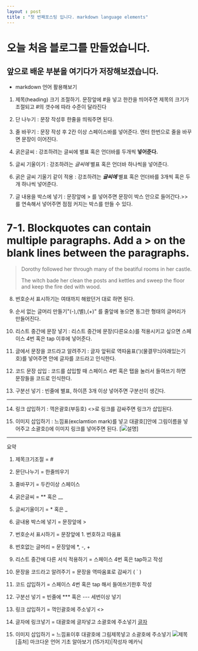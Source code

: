```yaml
---
layout : post
title : "첫 번째포스팅 입니다. markdown language elements"
---
```


# 오늘 처음 블로그를 만들었습니다.



## 앞으로 배운 부분을 여기다가 **저장해보겠습니다**.

- markdown 언어 활용해보기

1. 제목(heading) 크기 조절하기. 문장앞에 #을 넣고 한칸을 띄어주면 제목의 크기가 조절되고 #의 갯수에 따라 수준이 달라진다

2. 단 나누기 : 문장 작성후 한줄을 띄워주면 된다.

3. 줄 바꾸기 : 문장 작성 후 2칸 이상 스페이스바를 넣어준다. 엔터 한번으로 줄을 바꾸면 문장이 이어진다.

4. 굵은글씨 : 강조하려는 글씨에 별표 혹은 언더바를 두개씩 **넣어준다.**

5. 글씨 기울이기 : 강조하려는 *글씨에* 별표 혹은 언더바 하나씩을 넣어준다.

6. 굵은 글씨 기울기 같이 적용 : 강조하려는 ***글씨에*** 별표 혹은 언더바를 3개씩 혹은 두개 하나씩 넣어준다.

7. 글 내용을 박스에 넣기 : 문장앞에 > 를 넣어주면 문장이 박스 안으로 들어간다.>>를 연속해서 넣어주면 점점 커지는 박스를 만들 수 있다.
# 7-1. Blockquotes can contain multiple paragraphs. Add a > on the blank lines between the paragraphs.
>Dorothy followed her through many of the beatiful rooms in her castle.
>
>The witch bade her clean the posts and kettles and sweep the floor and keep the fire ded with wood.

8. 번호순서 표시하기는 여태까지 해왔던거 대로 하면 된다.

9. 순서 없는 글머리 만들기"(-),(별),(+)" 를 줄앞에 놓으면 동그란 형태의 글머리가 만들어진다.  

10. 리스트 중간에 문장 넣기 : 리스트 중간에 문장(다른요소)를 적용시키고 싶으면 스페이스 4번 혹은 tap 이후에 넣어준다.  

11. 글에서 문장을 코드라고 알려주기 : 글자 앞뒤로 역따움표(')(물결무늬아래있는기호)를 넣어주면 안에 글자를 코드라고 인식한다.

12. 코드 문장 삽입 : 코드를 삽입할 때 스페이스 4번 혹은 탭을 눌러서 들여쓰기 하면 문장들을 코드로 인식한다.

13. 구분선 넣기 : 빈줄에 별표, 하이픈 3개 이상 넣어주면 구분선이 생긴다.

---

14. 링크 삽입하기 : 꺽은괄호(부등호) <>로 링크를 감싸주면 링크가 삽입된다.

15. 이미지 삽입하기 : 느낌표(exclamtion mark)를 넣고 대괄호[]안에 그림이름을 넣어주고 소괄호()에 이미지 링크를 넣어주면 된다.
[![설명](링크)]

---

요약 
1. 제목크기조절 =  #

2. 문단나누기 =  한줄띄우기

3. 줄바꾸기 =  두칸이상 스페이스

4. 굵은글씨 = **  혹은 __

5. 글씨기울이기 = * 혹은 _

7. 글내용 박스에 넣기 =  문장앞에 >

8. 번호순서 표시하기 =  문장앞에 1.  번호하고 따움표

9. 번호없는 글머리 =  문장앞에 *, -, + 

10. 리스트 중간에 다른 서식 적용하기 =   스페이스 4번 혹은 tap하고 작성

11. 문장을 코드라고 알려주기 =  문장을 역따움표로 감싸기 ( ` )

12. 코드 삽입하기 = 스페이스 4번 혹은 tap 해서 들여쓰기한후 작성

13. 구분선 넣기 = 빈줄에 *** 혹은 --- 세번이상 넣기

14. 링크 삽입하기 =  꺽인괄호에 주소넣기 <>

15. 글자에 링크넣기 = 대괄호에 글자넣고 소괄호에 주소넣기 [글자](주소)

16. 이미지 삽입하기 = 느낌표이후 대괄호에 그림제목넣고 소괄호에 주소넣기 ![제목](주소)
[출처] 마크다운 언어 기초 알아보기 (15가지)|작성자 메카닉










